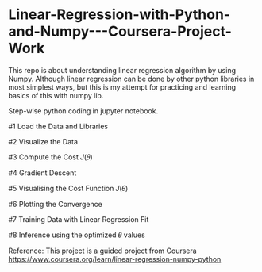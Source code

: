 # Linear-Regression-with-Python-and-Numpy---Coursera-Project-Work
This repo is about understanding linear regression algorithm by using Numpy. Although linear regression can be done by other python libraries in most simplest ways, but this is my attempt for practicing and learning basics of this with numpy lib.


Step-wise python coding in jupyter notebook.

#1 Load the Data and Libraries

#2 Visualize the Data

#3 Compute the Cost 𝐽(𝜃)

#4 Gradient Descent

#5 Visualising the Cost Function 𝐽(𝜃)

#6 Plotting the Convergence

#7 Training Data with Linear Regression Fit

#8 Inference using the optimized 𝜃 values

Reference: This project is a guided project from Coursera https://www.coursera.org/learn/linear-regression-numpy-python
